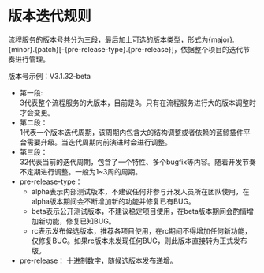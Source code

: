 # 版本迭代规则
流程服务的版本号共分为三段，最后加上可选的版本类型，形式为{major}.{minor}.{patch}[-{pre-release-type}.{pre-release}]，依据整个项目的迭代节奏进行管理。

版本号示例：V3.1.32-beta

* 第一段:  
    3代表整个流程服务的大版本，目前是3。只有在流程服务进行大的版本调整时才会变更。
* 第二段：  
    1代表一个版本迭代周期，该周期内包含大的结构调整或者依赖的蓝鲸插件平台需要升级。当迭代周期向前演进时会进行调整。
* 第三段：  
    32代表当前的迭代周期，包含了一个特性、多个bugfix等内容。随着开发节奏不定期进行调整。一般为1~3周的周期。
* pre-release-type：
    - alpha表示内部测试版本，不建议任何非参与开发人员所在团队使用，在alpha版本期间会不断增加新的功能并修复已有BUG。
    - beta表示公开测试版本，不建议稳定项目使用，在beta版本期间会酌情增加新功能，修复已知BUG。
    - rc表示发布候选版本，推荐各项目使用，在rc期间不得增加任何新功能，仅修复BUG。如果rc版本未发现任何BUG，则此版本直接转为正式发布版。
* pre-release：
    十进制数字，随候选版本发布递增。
